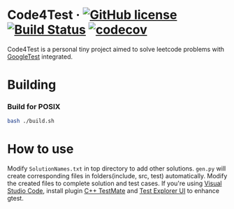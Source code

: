 # Code4Test &middot; [![GitHub license](https://img.shields.io/badge/license-MIT-blue.svg)](https://github.com/ShinonomeRyouko/Code4Test/blob/main/LICENSE) [![Build Status](https://app.travis-ci.com/ShinonomeRyouko/Code4Test.svg?branch=main)](https://app.travis-ci.com/ShinonomeRyouko/Code4Test) [![codecov](https://codecov.io/gh/ShinonomeRyouko/Code4Test/branch/main/graph/badge.svg?token=SMRDNEML4X)](https://codecov.io/gh/ShinonomeRyouko/Code4Test) 

Code4Test is a personal tiny project aimed to solve leetcode problems with [GoogleTest](https://github.com/google/googletest.git) integrated.

# Building
### Build for POSIX
```bash
bash ./build.sh
```
# How to use
Modify `SolutionNames.txt` in top directory to add other solutions. `gen.py` will create corresponding files in folders(include, src, test) automatically. Modify the created files to complete solution and test cases.
If you're using [Visual Studio Code](https://code.visualstudio.com/), install plugin [C++ TestMate](https://marketplace.visualstudio.com/items?itemName=matepek.vscode-catch2-test-adapter) and [Test Explorer UI](https://marketplace.visualstudio.com/items?itemName=hbenl.vscode-test-explorer) to enhance gtest.